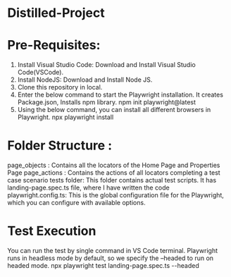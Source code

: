 # Distilled-Project
# Pre-Requisites:
1. Install Visual Studio Code: Download and Install Visual Studio Code(VSCode).
2. Install NodeJS: Download and Install Node JS.
3. Clone this repository in local.
4. Enter the below command to start the Playwright installation. It creates Package.json, Installs npm library.
       npm init playwright@latest
5. Using the below command, you can install all different browsers in Playwright. 
       npx playwright install


# Folder Structure :
page_objects : Contains all the locators of the Home Page and Properties Page
page_actions : Contains the actions of all locators completing a test case scenario 
tests folder: This folder contains actual test scripts. It has landing-page.spec.ts file, where I have written the code playwright.config.ts: This is the global configuration file for the Playwright, which you can configure with available options.

# Test Execution

You can run the test by single command in VS Code terminal. Playwright runs in headless mode by default, so we specify the –headed to run on headed mode.
       npx playwright test landing-page.spec.ts --headed
